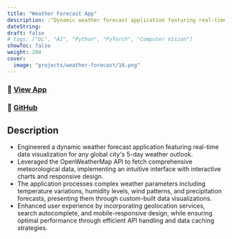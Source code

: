 ```yaml
---
title: "Weather Forecast App"
description: :"Dynamic weather forecast application featuring real-time data visualization for any global city's 5-day weather outlook."
dateString:
draft: false
# tags: ["DL", "AI", "Python", "PyTorch", "Computer Vision"]
showToc: false
weight: 204
cover:
  image: "projects/weather-forecast/16.png"
---
```


### 🔗 [View App](https://weather-forecast-25.herokuapp.com)

### 🔗 [GitHub](https://github.com/JEETDESAI25/Weather-Forecast-Data-App)

## Description

- Engineered a dynamic weather forecast application featuring real-time data visualization for any global city's 5-day weather outlook.
- Leveraged the OpenWeatherMap API to fetch comprehensive meteorological data, implementing an intuitive interface with interactive charts and responsive design.
- The application processes complex weather parameters including temperature variations, humidity levels, wind patterns, and precipitation forecasts, presenting them through custom-built data visualizations.
- Enhanced user experience by incorporating geolocation services, search autocomplete, and mobile-responsive design, while ensuring optimal performance through efficient API handling and data caching strategies.
